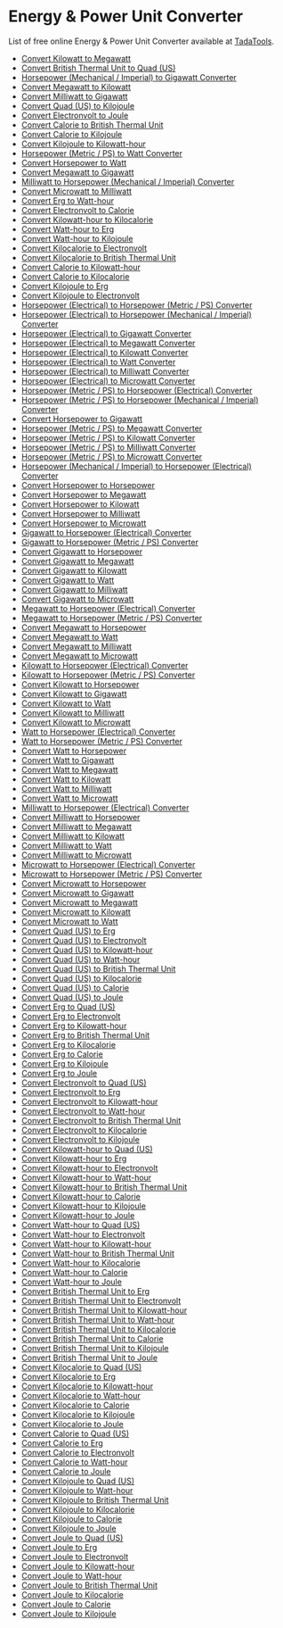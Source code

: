# Energy & Power Unit Converter

List of free online Energy & Power Unit Converter available at [TadaTools](https://tadatools.com).

- [Convert Kilowatt to Megawatt](https://tadatools.com/tool/kilowatt-to-megawatt-converter "Convert Kilowatt to Megawatt fast and accurately—instant kW to MW results with a simple Kilowatts to Megawatts converter.")
- [Convert British Thermal Unit to Quad (US)](https://tadatools.com/tool/british-thermal-unit-to-quad-us-converter "Convert British Thermal Unit to Quad (US) fast and accurately — instant BTU to quad conversions with clear steps and a handy table.")
- [Horsepower (Mechanical / Imperial) to Gigawatt Converter](https://tadatools.com/tool/horsepower-mechanical-imperial-to-gigawatt-converter "Easily convert Horsepower (Mechanical / Imperial) to Gigawatt with our guide. Understand the power units from hp to GW and learn practical conversion methods.")
- [Convert Megawatt to Kilowatt](https://tadatools.com/tool/megawatt-to-kilowatt-converter "Convert Megawatt to Kilowatt quickly and accurately. Instant MW to kW conversions for fast engineering and everyday use.")
- [Convert Milliwatt to Gigawatt](https://tadatools.com/tool/milliwatt-to-gigawatt-converter "Convert Milliwatt to Gigawatt fast and accurately! Instant results for mW to GW, Milliwatts to Gigawatts, and everyday power planning.")
- [Convert Quad (US) to Kilojoule](https://tadatools.com/tool/quad-us-to-kilojoule-converter "Convert Quad (US) to Kilojoule fast and accurately! Instant, reliable quad to kJ conversions with steps, examples, and a handy table.")
- [Convert Electronvolt to Joule](https://tadatools.com/tool/electronvolt-to-joule-converter "Convert Electronvolt to Joule fast and accurately! Instantly convert eV to J with a clear guide and practical examples.")
- [Convert Calorie to British Thermal Unit](https://tadatools.com/tool/calorie-thermochemical-to-british-thermal-unit-converter "Convert Calorie to British Thermal Unit fast and accurately—instantly convert cal to BTU with a quick, reliable guide.")
- [Convert Calorie to Kilojoule](https://tadatools.com/tool/calorie-thermochemical-to-kilojoule-converter "Convert Calorie to Kilojoule fast and accurately! Instantly convert Calorie to Kilojoule with quick steps and real-world examples.")
- [Convert Kilojoule to Kilowatt-hour](https://tadatools.com/tool/kilojoule-to-kilowatt-hour-converter "Convert Kilojoule to Kilowatt-hour fast and accurately—instantly convert kJ to kWh with real-world examples.")
- [Horsepower (Metric / PS) to Watt Converter](https://tadatools.com/tool/horsepower-metric-ps-to-watt-converter "Easily convert Horsepower (Metric / PS) to Watts with our comprehensive guide. Understand PS to W conversions and practical examples in this friendly, detailed overview.")
- [Convert Horsepower to Watt](https://tadatools.com/tool/horsepower-mechanical-imperial-to-watt-converter "Convert Horsepower to Watt fast and accurately! Instantly convert hp to W with simple steps, real-world examples, and a handy table.")
- [Convert Megawatt to Gigawatt](https://tadatools.com/tool/megawatt-to-gigawatt-converter "Convert Megawatt to Gigawatt fast and accurately — instant MW to GW conversions with clear steps and practical examples.")
- [Milliwatt to Horsepower (Mechanical / Imperial) Converter](https://tadatools.com/tool/milliwatt-to-horsepower-mechanical-imperial-converter "Discover how to convert Milliwatt to Horsepower (Mechanical / Imperial) easily with our comprehensive guide, including practical examples, conversion table, and FAQs.")
- [Convert Microwatt to Milliwatt](https://tadatools.com/tool/microwatt-to-milliwatt-converter "Convert Microwatt to Milliwatt fast and accurately with a simple µW to mW formula, quick examples, and a handy table.")
- [Convert Erg to Watt-hour](https://tadatools.com/tool/erg-to-watt-hour-converter "Convert Erg to Watt-hour fast and accurately. Instant, easy steps for erg to Wh with real-world examples.")
- [Convert Electronvolt to Calorie](https://tadatools.com/tool/electronvolt-to-calorie-thermochemical-converter "Convert Electronvolt to Calorie fast and accurately! Instant, practical steps, clear examples, and a handy table for quick eV to cal conversions.")
- [Convert Kilowatt-hour to Kilocalorie](https://tadatools.com/tool/kilowatt-hour-to-kilocalorie-thermochemical-converter "Convert Kilowatt-hour to Kilocalorie quickly and accurately—instant, practical kWh to kcal conversion for cooking, science, and energy planning.")
- [Convert Watt-hour to Erg](https://tadatools.com/tool/watt-hour-to-erg-converter "Convert Watt-hour to Erg fast and accurately — quick Wh to erg steps, a handy table, and real-world examples.")
- [Convert Watt-hour to Kilojoule](https://tadatools.com/tool/watt-hour-to-kilojoule-converter "Convert Watt-hour to Kilojoule fast and accurately! Instantly convert Wh to kJ with quick steps and practical examples.")
- [Convert Kilocalorie to Electronvolt](https://tadatools.com/tool/kilocalorie-thermochemical-to-electronvolt-converter "Convert Kilocalorie to Electronvolt fast and accurately! Instant kcal to eV conversions for science, energy, and everyday calculations.")
- [Convert Kilocalorie to British Thermal Unit](https://tadatools.com/tool/kilocalorie-thermochemical-to-british-thermal-unit-converter "Convert Kilocalorie to British Thermal Unit fast and accurately. Instant kcal to BTU conversions with clear examples, a table, and helpful FAQs.")
- [Convert Calorie to Kilowatt-hour](https://tadatools.com/tool/calorie-thermochemical-to-kilowatt-hour-converter "Convert Calorie to Kilowatt-hour fast and accurately! Instantly convert Calories to kWh with quick steps and real-world use.")
- [Convert Calorie to Kilocalorie](https://tadatools.com/tool/calorie-thermochemical-to-kilocalorie-thermochemical-converter "Convert Calorie to Kilocalorie quickly and accurately—instantly convert cal to kcal with a clear table and practical examples.")
- [Convert Kilojoule to Erg](https://tadatools.com/tool/kilojoule-to-erg-converter "Convert Kilojoule to Erg fast and accurately—instant results for science, engineering, and education.")
- [Convert Kilojoule to Electronvolt](https://tadatools.com/tool/kilojoule-to-electronvolt-converter "Convert Kilojoule to Electronvolt fast and accurately — quick formula, worked examples, and a ready-to-use table.")
- [Horsepower (Electrical) to Horsepower (Metric / PS) Converter](https://tadatools.com/tool/horsepower-electrical-to-horsepower-metric-ps-converter "Discover how to convert Horsepower (Electrical) to Horsepower (Metric / PS) easily with our comprehensive guide and handy converter tool for accurate measurements.")
- [Horsepower (Electrical) to Horsepower (Mechanical / Imperial) Converter](https://tadatools.com/tool/horsepower-electrical-to-horsepower-mechanical-imperial-converter "Easily convert Horsepower (Electrical) to Horsepower (Mechanical / Imperial) with our comprehensive guide, including formulas, examples, and FAQs, to clarify hp (electric) to hp conversions.")
- [Horsepower (Electrical) to Gigawatt Converter](https://tadatools.com/tool/horsepower-electrical-to-gigawatt-converter "Learn how to convert Horsepower (Electrical) to Gigawatt with our easy guide. Understand the significance of hp (electric) to GW conversions for power measurements.")
- [Horsepower (Electrical) to Megawatt Converter](https://tadatools.com/tool/horsepower-electrical-to-megawatt-converter "Learn how to convert Horsepower (Electrical) to Megawatt with our comprehensive guide. Understand the units, their history, and practical examples of hp (electric) to MW conversions.")
- [Horsepower (Electrical) to Kilowatt Converter](https://tadatools.com/tool/horsepower-electrical-to-kilowatt-converter "Discover how to easily convert Horsepower (Electrical) to Kilowatt with our comprehensive guide, including formulas, tables, and practical examples for accurate power conversion.")
- [Horsepower (Electrical) to Watt Converter](https://tadatools.com/tool/horsepower-electrical-to-watt-converter "Easily convert Horsepower (Electrical) to Watt with our comprehensive guide. Understand hp (electric) to W conversions and practical applications for better energy management.")
- [Horsepower (Electrical) to Milliwatt Converter](https://tadatools.com/tool/horsepower-electrical-to-milliwatt-converter "Learn how to convert Horsepower (Electrical) to Milliwatt easily with our detailed guide, including formulas, tables, and practical examples for precise conversions.")
- [Horsepower (Electrical) to Microwatt Converter](https://tadatools.com/tool/horsepower-electrical-to-microwatt-converter "Learn how to convert Horsepower (Electrical) to Microwatt easily with our guide. Understand the units, see practical examples, and optimize your conversions for hp (electric) to µW.")
- [Horsepower (Metric / PS) to Horsepower (Electrical) Converter](https://tadatools.com/tool/horsepower-metric-ps-to-horsepower-electrical-converter "Learn how to convert Horsepower (Metric / PS) to Horsepower (Electrical) with our easy-to-understand converter guide, including formulas, examples, and useful tables.")
- [Horsepower (Metric / PS) to Horsepower (Mechanical / Imperial) Converter](https://tadatools.com/tool/horsepower-metric-ps-to-horsepower-mechanical-imperial-converter "Easily convert Horsepower (Metric / PS) to Horsepower (Mechanical / Imperial) with our comprehensive guide. Understand PS to hp conversions and learn how to use these vital automotive metrics.")
- [Convert Horsepower to Gigawatt](https://tadatools.com/tool/horsepower-metric-ps-to-gigawatt-converter "Convert Horsepower to Gigawatt fast and accurate! Instantly convert hp to GW with a simple, reliable formula.")
- [Horsepower (Metric / PS) to Megawatt Converter](https://tadatools.com/tool/horsepower-metric-ps-to-megawatt-converter "Easily convert Horsepower (Metric / PS) to Megawatt with our comprehensive guide. Understand PS to MW conversions and find out how these units compare in real-world applications.")
- [Horsepower (Metric / PS) to Kilowatt Converter](https://tadatools.com/tool/horsepower-metric-ps-to-kilowatt-converter "Easily convert Horsepower (Metric / PS) to Kilowatt with our comprehensive guide. Understand the basics of PS and kW, plus practical conversion examples and FAQs.")
- [Horsepower (Metric / PS) to Milliwatt Converter](https://tadatools.com/tool/horsepower-metric-ps-to-milliwatt-converter "Explore the essentials of Horsepower (Metric / PS), learn how to convert PS to mW, and discover practical uses for this powerful conversion in engineering and energy calculations.")
- [Horsepower (Metric / PS) to Microwatt Converter](https://tadatools.com/tool/horsepower-metric-ps-to-microwatt-converter "Learn how to easily convert Horsepower (Metric / PS) to Microwatt using our comprehensive guide. Understand PS to µW conversions and practical applications.")
- [Horsepower (Mechanical / Imperial) to Horsepower (Electrical) Converter](https://tadatools.com/tool/horsepower-mechanical-imperial-to-horsepower-electrical-converter "Learn how to convert Horsepower (Mechanical / Imperial) to Horsepower (Electrical) with our comprehensive guide. Understand the differences, formulas, and real-world applications of hp to hp (electric).")
- [Convert Horsepower to Horsepower](https://tadatools.com/tool/horsepower-mechanical-imperial-to-horsepower-metric-ps-converter "Convert Horsepower to Horsepower fast and accurately! Instant results for HP to HP conversions—quick, simple, and reliable for auto and engineering tasks.")
- [Convert Horsepower to Megawatt](https://tadatools.com/tool/horsepower-mechanical-imperial-to-megawatt-converter "Convert Horsepower to Megawatt fast and accurately! Instant, reliable HP to MW conversions for quick engineering checks.")
- [Convert Horsepower to Kilowatt](https://tadatools.com/tool/horsepower-mechanical-imperial-to-kilowatt-converter "Convert horsepower to kilowatt fast and accurately! Instant, reliable hp to kW results for engines, generators, and daily power projects.")
- [Convert Horsepower to Milliwatt](https://tadatools.com/tool/horsepower-mechanical-imperial-to-milliwatt-converter "Convert Horsepower to Milliwatt instantly — fast, accurate, and effortless for quick hp to mW conversions.")
- [Convert Horsepower to Microwatt](https://tadatools.com/tool/horsepower-mechanical-imperial-to-microwatt-converter "Convert horsepower to microwatt fast and accurately with an easy hp to µW converter—instant results and clear steps.")
- [Gigawatt to Horsepower (Electrical) Converter](https://tadatools.com/tool/gigawatt-to-horsepower-electrical-converter "Easily convert Gigawatt to Horsepower (Electrical) with our comprehensive guide. Understand GW to hp (electric) conversions and their real-world applications.")
- [Gigawatt to Horsepower (Metric / PS) Converter](https://tadatools.com/tool/gigawatt-to-horsepower-metric-ps-converter "Easily convert Gigawatt to Horsepower (Metric / PS) with our comprehensive GW to PS converter—your go-to tool for accurate power measurements across industries.")
- [Convert Gigawatt to Horsepower](https://tadatools.com/tool/gigawatt-to-horsepower-mechanical-imperial-converter "Convert Gigawatt to Horsepower fast and accurately! Instant GW to hp conversions for engineers and enthusiasts.")
- [Convert Gigawatt to Megawatt](https://tadatools.com/tool/gigawatt-to-megawatt-converter "Convert Gigawatt to Megawatt fast and accurately! Instant, reliable GW to MW conversions for engineers, planners, and students.")
- [Convert Gigawatt to Kilowatt](https://tadatools.com/tool/gigawatt-to-kilowatt-converter "Convert Gigawatt to Kilowatt fast and accurately! Instant, reliable results for engineering, energy planning, and everyday power calculations.")
- [Convert Gigawatt to Watt](https://tadatools.com/tool/gigawatt-to-watt-converter "Convert Gigawatt to Watt fast and accurately—instantly convert GW to W with a quick, reliable Gigawatts to Watts converter.")
- [Convert Gigawatt to Milliwatt](https://tadatools.com/tool/gigawatt-to-milliwatt-converter "Convert Gigawatt to Milliwatt fast and accurately! Instantly convert GW to mW with a clear, precise guide.")
- [Convert Gigawatt to Microwatt](https://tadatools.com/tool/gigawatt-to-microwatt-converter "Convert Gigawatt to Microwatt quickly and accurately—instant GW to µW conversions for big grids and tiny devices.")
- [Megawatt to Horsepower (Electrical) Converter](https://tadatools.com/tool/megawatt-to-horsepower-electrical-converter "Learn how to convert Megawatt to Horsepower (Electrical) with our comprehensive guide. Perfect for understanding MW to hp (electric) conversions easily.")
- [Megawatt to Horsepower (Metric / PS) Converter](https://tadatools.com/tool/megawatt-to-horsepower-metric-ps-converter "Learn how to convert Megawatt to Horsepower (Metric / PS) easily with our comprehensive MW to PS converter guide. Understand units and calculations today.")
- [Convert Megawatt to Horsepower](https://tadatools.com/tool/megawatt-to-horsepower-mechanical-imperial-converter "Convert Megawatt to Horsepower fast and accurately. Instantly convert MW to hp with a reliable Megawatts to Horsepowers converter.")
- [Convert Megawatt to Watt](https://tadatools.com/tool/megawatt-to-watt-converter "Fast & accurate Megawatt to Watt conversion! Instantly convert MW to W with a clear, reliable guide.")
- [Convert Megawatt to Milliwatt](https://tadatools.com/tool/megawatt-to-milliwatt-converter "Convert Megawatt to Milliwatt fast and accurately! Learn MW to mW with practical steps, examples, and a handy conversion table.")
- [Convert Megawatt to Microwatt](https://tadatools.com/tool/megawatt-to-microwatt-converter "Convert Megawatt to Microwatt fast and accurately! Instant MW to µW conversions with steps, a table, and real-world examples.")
- [Kilowatt to Horsepower (Electrical) Converter](https://tadatools.com/tool/kilowatt-to-horsepower-electrical-converter "Easily convert Kilowatt to Horsepower (Electrical) with our comprehensive guide. Understand kW to hp (electric) conversions and practical uses of a Kilowatt to Horsepower (Electrical) converter.")
- [Kilowatt to Horsepower (Metric / PS) Converter](https://tadatools.com/tool/kilowatt-to-horsepower-metric-ps-converter "Easily convert Kilowatt to Horsepower (Metric / PS) with our comprehensive tool. Understand kW to PS conversions and explore real-world applications of these powerful units.")
- [Convert Kilowatt to Horsepower](https://tadatools.com/tool/kilowatt-to-horsepower-mechanical-imperial-converter "Convert Kilowatt to Horsepower fast and accurately! Instantly convert kW to hp with a quick, reliable guide.")
- [Convert Kilowatt to Gigawatt](https://tadatools.com/tool/kilowatt-to-gigawatt-converter "Convert Kilowatt to Gigawatt fast and accurately—instant, reliable kW to GW conversions for quick planning.")
- [Convert Kilowatt to Watt](https://tadatools.com/tool/kilowatt-to-watt-converter "Convert Kilowatt to Watt fast and accurately! Instant kW to W results with simple steps, perfect for quick, reliable power calculations.")
- [Convert Kilowatt to Milliwatt](https://tadatools.com/tool/kilowatt-to-milliwatt-converter "Convert Kilowatt to Milliwatt fast and accurately—instant, reliable kW to mW conversion for quick, practical electrical work.")
- [Convert Kilowatt to Microwatt](https://tadatools.com/tool/kilowatt-to-microwatt-converter "Convert Kilowatt to Microwatt fast and accurately! Easy steps, practical examples, and a ready table for quick kW to µW conversions.")
- [Watt to Horsepower (Electrical) Converter](https://tadatools.com/tool/watt-to-horsepower-electrical-converter "Learn how to convert Watt to Horsepower (Electrical) easily. Discover the differences, formulas, and practical uses of W and hp (electric) conversions.")
- [Watt to Horsepower (Metric / PS) Converter](https://tadatools.com/tool/watt-to-horsepower-metric-ps-converter "Discover how to easily convert Watt to Horsepower (Metric / PS) using our detailed Watt to Horsepower (Metric / PS) Converter, a must-have tool for accurate W to PS conversions.")
- [Convert Watt to Horsepower](https://tadatools.com/tool/watt-to-horsepower-mechanical-imperial-converter "Convert Watt to Horsepower fast and accurately! Instantly convert W to hp with a reliable Watts to Horsepowers converter.")
- [Convert Watt to Gigawatt](https://tadatools.com/tool/watt-to-gigawatt-converter "Convert Watt to Gigawatt fast and accurately! Instantly convert Watt to Gigawatt with a quick, reliable Watts to Gigawatts converter.")
- [Convert Watt to Megawatt](https://tadatools.com/tool/watt-to-megawatt-converter "Convert Watt to Megawatt fast and accurately! Instantly convert W to MW with a reliable Watts to Megawatts converter—perfect for energy planning and everyday math.")
- [Convert Watt to Kilowatt](https://tadatools.com/tool/watt-to-kilowatt-converter "Convert Watt to Kilowatt instantly—fast, accurate, and easy. A reliable Watts to Kilowatts converter for quick W to kW calculations.")
- [Convert Watt to Milliwatt](https://tadatools.com/tool/watt-to-milliwatt-converter "Convert Watt to Milliwatt fast and accurately! Instantly convert W to mW with a trusted Watts to Milliwatts converter.")
- [Convert Watt to Microwatt](https://tadatools.com/tool/watt-to-microwatt-converter "Convert Watt to Microwatt fast and accurately! Instant, reliable W to µW conversions for quick power calculations.")
- [Milliwatt to Horsepower (Electrical) Converter](https://tadatools.com/tool/milliwatt-to-horsepower-electrical-converter "Unlock the essentials of converting Milliwatt to Horsepower (Electrical) with our comprehensive guide. Learn how mW converts to hp (electric) easily and accurately.")
- [Convert Milliwatt to Horsepower](https://tadatools.com/tool/milliwatt-to-horsepower-metric-ps-converter "Convert Milliwatt to Horsepower fast and accurately—instant mW to hp with a simple Milliwatts to Horsepowers converter.")
- [Convert Milliwatt to Megawatt](https://tadatools.com/tool/milliwatt-to-megawatt-converter "Convert Milliwatt to Megawatt fast and accurately! Instantly convert mW to MW with clear steps, examples, and a handy table.")
- [Convert Milliwatt to Kilowatt](https://tadatools.com/tool/milliwatt-to-kilowatt-converter "Convert Milliwatt to Kilowatt fast and accurately! Instantly convert mW to kW with a reliable Milliwatts to Kilowatts converter.")
- [Convert Milliwatt to Watt](https://tadatools.com/tool/milliwatt-to-watt-converter "Instantly convert Milliwatt to Watt—fast, accurate, and effortless for mW to W with a reliable Milliwatts to Watts converter.")
- [Convert Milliwatt to Microwatt](https://tadatools.com/tool/milliwatt-to-microwatt-converter "Convert Milliwatt to Microwatt fast and accurately—quick, simple, and perfect for electronics, sensors, and lab work.")
- [Microwatt to Horsepower (Electrical) Converter](https://tadatools.com/tool/microwatt-to-horsepower-electrical-converter "Looking to understand how to convert Microwatt to Horsepower (Electrical)? Our detailed guide explains µW to hp (electric) conversions, examples, and practical uses.")
- [Microwatt to Horsepower (Metric / PS) Converter](https://tadatools.com/tool/microwatt-to-horsepower-metric-ps-converter "Easily convert Microwatt to Horsepower (Metric / PS) with our simple µW to PS converter. Understand the units and discover practical conversion examples.")
- [Convert Microwatt to Horsepower](https://tadatools.com/tool/microwatt-to-horsepower-mechanical-imperial-converter "Convert Microwatt to Horsepower fast and accurately! Instantly convert µW to hp with a simple, reliable Microwatts to Horsepowers converter.")
- [Convert Microwatt to Gigawatt](https://tadatools.com/tool/microwatt-to-gigawatt-converter "Convert Microwatt to Gigawatt fast and accurately! Instant, reliable, and perfect for science, engineering, and daily calculations.")
- [Convert Microwatt to Megawatt](https://tadatools.com/tool/microwatt-to-megawatt-converter "Convert Microwatt to Megawatt quickly and accurately—instant µW to MW conversions with easy steps and real-world examples.")
- [Convert Microwatt to Kilowatt](https://tadatools.com/tool/microwatt-to-kilowatt-converter "Convert Microwatt to Kilowatt fast and accurately! Instant, simple, and precise for everyday use.")
- [Convert Microwatt to Watt](https://tadatools.com/tool/microwatt-to-watt-converter "Convert Microwatt to Watt fast and accurately — learn µW to W, practical steps, and real-world uses with the Microwatts to Watts converter.")
- [Convert Quad (US) to Erg](https://tadatools.com/tool/quad-us-to-erg-converter "Convert Quad (US) to Erg fast and accurately—instantly convert Quad (US) to Erg with a quick, reliable guide.")
- [Convert Quad (US) to Electronvolt](https://tadatools.com/tool/quad-us-to-electronvolt-converter "Convert Quad (US) to Electronvolt instantly—fast, accurate, and perfect for quad to eV comparisons.")
- [Convert Quad (US) to Kilowatt-hour](https://tadatools.com/tool/quad-us-to-kilowatt-hour-converter "Convert Quad (US) to Kilowatt-hour fast and accurately — instantly convert Quad (US) to Kilowatt-hour, or quad to kWh, for energy planning.")
- [Convert Quad (US) to Watt-hour](https://tadatools.com/tool/quad-us-to-watt-hour-converter "Convert Quad (US) to Watt-hour fast and accurately. Learn the formula, see worked examples, and use a reliable Quad (US)s to Watt-hours converter for quick energy checks.")
- [Convert Quad (US) to British Thermal Unit](https://tadatools.com/tool/quad-us-to-british-thermal-unit-converter "Convert Quad (US) to British Thermal Unit fast and accurately — quick, reliable quad to BTU conversion for energy planning.")
- [Convert Quad (US) to Kilocalorie](https://tadatools.com/tool/quad-us-to-kilocalorie-thermochemical-converter "Convert Quad (US) to Kilocalorie quickly and accurately—clear steps, real-world examples, and a ready conversion table.")
- [Convert Quad (US) to Calorie](https://tadatools.com/tool/quad-us-to-calorie-thermochemical-converter "Convert Quad (US) to Calorie quickly and accurately—learn the formula, see worked examples, and convert energy to kcal.")
- [Convert Quad (US) to Joule](https://tadatools.com/tool/quad-us-to-joule-converter "Convert Quad (US) to Joule quickly and accurately with an instant, reliable Quad (US) to Joules converter.")
- [Convert Erg to Quad (US)](https://tadatools.com/tool/erg-to-quad-us-converter "Convert Erg to Quad (US) fast and accurately with simple steps, examples, and a ready-to-use table.")
- [Convert Erg to Electronvolt](https://tadatools.com/tool/erg-to-electronvolt-converter "Fast & accurate: Convert Erg to Electronvolt with the exact formula, quick examples, and a ready Ergs to Electronvolts converter.")
- [Convert Erg to Kilowatt-hour](https://tadatools.com/tool/erg-to-kilowatt-hour-converter "Convert Erg to Kilowatt-hour quickly and accurately. Learn the erg to kWh formula, see worked examples, and use our Erg to Kilowatt-hours converter.")
- [Convert Erg to British Thermal Unit](https://tadatools.com/tool/erg-to-british-thermal-unit-converter "Instantly convert Erg to British Thermal Unit—fast, accurate BTU results for quick energy comparisons and everyday calculations.")
- [Convert Erg to Kilocalorie](https://tadatools.com/tool/erg-to-kilocalorie-thermochemical-converter "Convert Erg to Kilocalorie quickly and accurately — instant results for science, nutrition, and everyday energy calculations.")
- [Convert Erg to Calorie](https://tadatools.com/tool/erg-to-calorie-thermochemical-converter "Convert Erg to Calorie quickly and accurately—instant results from erg to cal for tiny energy scales and everyday Calorie contexts.")
- [Convert Erg to Kilojoule](https://tadatools.com/tool/erg-to-kilojoule-converter "Convert Erg to Kilojoule quickly and accurately! Instant, reliable erg to kJ conversions for science, engineering, and daily tasks.")
- [Convert Erg to Joule](https://tadatools.com/tool/erg-to-joule-converter "Convert Erg to Joule quickly and accurately — your fast, real-world guide for erg to J conversion.")
- [Convert Electronvolt to Quad (US)](https://tadatools.com/tool/electronvolt-to-quad-us-converter "Convert Electronvolt to Quad (US) quickly and accurately—instant eV to Quad (US) results for science, engineering, and energy planning.")
- [Convert Electronvolt to Erg](https://tadatools.com/tool/electronvolt-to-erg-converter "Convert Electronvolt to Erg fast and accurately! Learn to convert eV to erg with clear steps, a quick table, and practical examples.")
- [Convert Electronvolt to Kilowatt-hour](https://tadatools.com/tool/electronvolt-to-kilowatt-hour-converter "Convert Electronvolt to Kilowatt-hour fast and accurately. Instantly convert eV to kWh with an effortless, reliable tool for everyday energy calculations.")
- [Convert Electronvolt to Watt-hour](https://tadatools.com/tool/electronvolt-to-watt-hour-converter "Convert Electronvolt to Watt-hour fast and accurately! Instantly convert eV to Wh with clear steps, examples, and a handy table.")
- [Convert Electronvolt to British Thermal Unit](https://tadatools.com/tool/electronvolt-to-british-thermal-unit-converter "Convert Electronvolt to British Thermal Unit fast and accurately—instantly convert eV to BTU with a clear, reliable guide.")
- [Convert Electronvolt to Kilocalorie](https://tadatools.com/tool/electronvolt-to-kilocalorie-thermochemical-converter "Convert Electronvolt to Kilocalorie quickly and accurately—instant results with the eV to kcal formula, examples, and a handy table.")
- [Convert Electronvolt to Kilojoule](https://tadatools.com/tool/electronvolt-to-kilojoule-converter "Convert Electronvolt to Kilojoule fast and accurately—instant, reliable results for eV to kJ conversions.")
- [Convert Kilowatt-hour to Quad (US)](https://tadatools.com/tool/kilowatt-hour-to-quad-us-converter "Convert Kilowatt-hour to Quad (US) fast and accurately. Quick, practical kWh to quad conversions for everyday energy planning.")
- [Convert Kilowatt-hour to Erg](https://tadatools.com/tool/kilowatt-hour-to-erg-converter "Convert Kilowatt-hour to Erg quickly and accurately. Instant, reliable kWh to erg conversions for fast, practical results.")
- [Convert Kilowatt-hour to Electronvolt](https://tadatools.com/tool/kilowatt-hour-to-electronvolt-converter "Convert Kilowatt-hour to Electronvolt quickly and accurately—instant steps and a clear kWh to eV table.")
- [Convert Kilowatt-hour to Watt-hour](https://tadatools.com/tool/kilowatt-hour-to-watt-hour-converter "Convert Kilowatt-hour to Watt-hour fast and accurately—quick, reliable kWh to Wh calculations for everyday energy planning.")
- [Convert Kilowatt-hour to British Thermal Unit](https://tadatools.com/tool/kilowatt-hour-to-british-thermal-unit-converter "Convert Kilowatt-hour to British Thermal Unit quickly and accurately—instant kWh to BTU results with practical examples.")
- [Convert Kilowatt-hour to Calorie](https://tadatools.com/tool/kilowatt-hour-to-calorie-thermochemical-converter "Convert Kilowatt-hour to Calorie fast and accurately. Instantly convert kWh to cal with a reliable Kilowatt-hours to Calories converter.")
- [Convert Kilowatt-hour to Kilojoule](https://tadatools.com/tool/kilowatt-hour-to-kilojoule-converter "Convert Kilowatt-hour to Kilojoule fast and accurately — instantly convert kWh to kJ with an easy, friendly guide.")
- [Convert Kilowatt-hour to Joule](https://tadatools.com/tool/kilowatt-hour-to-joule-converter "Convert Kilowatt-hour to Joule fast and accurately. Instant kWh to J conversions for everyday use.")
- [Convert Watt-hour to Quad (US)](https://tadatools.com/tool/watt-hour-to-quad-us-converter "Convert Watt-hour to Quad (US) fast and accurately. Instant Wh to quad conversions with formulas, examples, and a practical table.")
- [Convert Watt-hour to Electronvolt](https://tadatools.com/tool/watt-hour-to-electronvolt-converter "Convert Watt-hour to Electronvolt fast and accurately! Instant Wh to eV conversions with practical examples.")
- [Convert Watt-hour to Kilowatt-hour](https://tadatools.com/tool/watt-hour-to-kilowatt-hour-converter "Convert Watt-hour to Kilowatt-hour fast and accurately—Wh to kWh with quick steps, real examples, and practical energy insights.")
- [Convert Watt-hour to British Thermal Unit](https://tadatools.com/tool/watt-hour-to-british-thermal-unit-converter "Instant, accurate Wh to BTU conversion—convert Watt-hour to British Thermal Unit fast for energy and heating projects.")
- [Convert Watt-hour to Kilocalorie](https://tadatools.com/tool/watt-hour-to-kilocalorie-thermochemical-converter "Convert Watt-hour to Kilocalorie fast and accurately—instantly convert Wh to kcal with a simple, practical guide.")
- [Convert Watt-hour to Calorie](https://tadatools.com/tool/watt-hour-to-calorie-thermochemical-converter "Convert Watt-hour to Calorie fast and accurately. Wh to cal conversion, quick examples, and a handy table for everyday use.")
- [Convert Watt-hour to Joule](https://tadatools.com/tool/watt-hour-to-joule-converter "Convert Watt-hour to Joule fast and accurately. Instantly convert Wh to J with quick steps, a helpful table, and real-world examples.")
- [Convert British Thermal Unit to Erg](https://tadatools.com/tool/british-thermal-unit-to-erg-converter "Convert British Thermal Unit to Erg fast and accurately! Instantly convert BTU to erg with a clear formula, examples, and a ready-to-use table.")
- [Convert British Thermal Unit to Electronvolt](https://tadatools.com/tool/british-thermal-unit-to-electronvolt-converter "Convert British Thermal Unit to Electronvolt fast and accurately! Instantly convert BTU to eV with a clear formula, examples, and a handy table.")
- [Convert British Thermal Unit to Kilowatt-hour](https://tadatools.com/tool/british-thermal-unit-to-kilowatt-hour-converter "Convert British Thermal Unit to Kilowatt-hour fast and accurately with simple steps and real-world BTU to kWh examples.")
- [Convert British Thermal Unit to Watt-hour](https://tadatools.com/tool/british-thermal-unit-to-watt-hour-converter "Convert British Thermal Unit to Watt-hour fast and accurately! Instant, reliable BTU to Wh results for energy planning and everyday use.")
- [Convert British Thermal Unit to Kilocalorie](https://tadatools.com/tool/british-thermal-unit-to-kilocalorie-thermochemical-converter "Convert British Thermal Unit to Kilocalorie fast and accurately—instant BTU to kcal results you can trust.")
- [Convert British Thermal Unit to Calorie](https://tadatools.com/tool/british-thermal-unit-to-calorie-thermochemical-converter "Convert British Thermal Unit to Calorie quickly and accurately with BTU to cal—fast, reliable results for everyday use.")
- [Convert British Thermal Unit to Kilojoule](https://tadatools.com/tool/british-thermal-unit-to-kilojoule-converter "Convert British Thermal Unit to Kilojoule fast and accurately. Quick BTU to kJ formula, examples, and a handy table.")
- [Convert British Thermal Unit to Joule](https://tadatools.com/tool/british-thermal-unit-to-joule-converter "Convert British Thermal Unit to Joule fast and accurately — instant BTU to J results, practical table, and real-world energy calculations.")
- [Convert Kilocalorie to Quad (US)](https://tadatools.com/tool/kilocalorie-thermochemical-to-quad-us-converter "Convert Kilocalorie to Quad (US) fast and accurately — instant kcal to quad conversions with examples and a handy table.")
- [Convert Kilocalorie to Erg](https://tadatools.com/tool/kilocalorie-thermochemical-to-erg-converter "Convert Kilocalorie to Erg quickly and accurately—instant kcal to erg results for science, cooking, and daily tasks.")
- [Convert Kilocalorie to Kilowatt-hour](https://tadatools.com/tool/kilocalorie-thermochemical-to-kilowatt-hour-converter "Convert Kilocalorie to Kilowatt-hour quickly and accurately—learn kcal to kWh with clear steps, examples, and a handy converter table.")
- [Convert Kilocalorie to Watt-hour](https://tadatools.com/tool/kilocalorie-thermochemical-to-watt-hour-converter "Convert Kilocalorie to Watt-hour quickly and accurately — instant kcal to Wh conversions, real-world examples, and a handy table.")
- [Convert Kilocalorie to Calorie](https://tadatools.com/tool/kilocalorie-thermochemical-to-calorie-thermochemical-converter "Convert Kilocalorie to Calorie fast and accurately — quick, reliable kcal to cal conversions for everyday use.")
- [Convert Kilocalorie to Kilojoule](https://tadatools.com/tool/kilocalorie-thermochemical-to-kilojoule-converter "Convert Kilocalorie to Kilojoule fast and accurately! Instant kcal to kJ conversions for nutrition, fitness, and daily energy needs.")
- [Convert Kilocalorie to Joule](https://tadatools.com/tool/kilocalorie-thermochemical-to-joule-converter "Convert Kilocalorie to Joule fast and accurately! Instant kcal to J results for cooking, science, and everyday measurements.")
- [Convert Calorie to Quad (US)](https://tadatools.com/tool/calorie-thermochemical-to-quad-us-converter "Convert Calorie to Quad (US) fast and accurately! Instantly convert nutrition calories to Quad (US) with a simple, reliable tool for cooking, science, and daily planning.")
- [Convert Calorie to Erg](https://tadatools.com/tool/calorie-thermochemical-to-erg-converter "Convert Calorie to Erg fast and accurately! Learn the Calorie to Erg conversion with clear steps, a table, and real-world examples.")
- [Convert Calorie to Electronvolt](https://tadatools.com/tool/calorie-thermochemical-to-electronvolt-converter "Convert Calorie to Electronvolt fast and accurate—instant results for cal to eV calculations in science and nutrition.")
- [Convert Calorie to Watt-hour](https://tadatools.com/tool/calorie-thermochemical-to-watt-hour-converter "Convert Calorie to Watt-hour fast and accurately — instantly convert Calorie to Watt-hour (cal to Wh) for quick energy calculations.")
- [Convert Calorie to Joule](https://tadatools.com/tool/calorie-thermochemical-to-joule-converter "Convert Calorie to Joule quickly and accurately. Instant results for cal to J—perfect for cooking, science, and daily energy math.")
- [Convert Kilojoule to Quad (US)](https://tadatools.com/tool/kilojoule-to-quad-us-converter "Convert Kilojoule to Quad (US) fast and accurate—instant kJ to quad results you can trust.")
- [Convert Kilojoule to Watt-hour](https://tadatools.com/tool/kilojoule-to-watt-hour-converter "Convert Kilojoule to Watt-hour fast and accurately—instant, reliable kJ to Wh results for everyday energy tasks.")
- [Convert Kilojoule to British Thermal Unit](https://tadatools.com/tool/kilojoule-to-british-thermal-unit-converter "Convert Kilojoule to British Thermal Unit fast and accurate—easy kJ to BTU conversions for quick energy comparisons.")
- [Convert Kilojoule to Kilocalorie](https://tadatools.com/tool/kilojoule-to-kilocalorie-thermochemical-converter "Convert Kilojoule to Kilocalorie quickly and accurately—instant kJ to kcal results for cooking, fitness, and nutrition.")
- [Convert Kilojoule to Calorie](https://tadatools.com/tool/kilojoule-to-calorie-thermochemical-converter "Fast, accurate Kilojoule to Calorie conversions—instantly convert kJ to kcal with a quick, clear guide.")
- [Convert Kilojoule to Joule](https://tadatools.com/tool/kilojoule-to-joule-converter "Convert Kilojoule to Joule fast and accurately! Instantly convert kJ to J with a quick, reliable tool for science, cooking, and daily tasks.")
- [Convert Joule to Quad (US)](https://tadatools.com/tool/joule-to-quad-us-converter "Convert Joule to Quad (US) fast and accurately! Instantly convert J to Quad (US) with quick steps and practical examples.")
- [Convert Joule to Erg](https://tadatools.com/tool/joule-to-erg-converter "Convert Joule to Erg quickly and accurately! Learn fast steps, real-world examples, and a reliable Joules to Ergs converter.")
- [Convert Joule to Electronvolt](https://tadatools.com/tool/joule-to-electronvolt-converter "Convert Joule to Electronvolt fast and accurately. Instantly convert J to eV with a quick, reliable guide for science and daily use.")
- [Convert Joule to Kilowatt-hour](https://tadatools.com/tool/joule-to-kilowatt-hour-converter "Convert Joule to Kilowatt-hour fast and accurately—Instant, reliable J to kWh conversions for everyday energy math.")
- [Convert Joule to Watt-hour](https://tadatools.com/tool/joule-to-watt-hour-converter "Convert Joule to Watt-hour fast and accurately! Instant J to Wh conversions for science, energy planning, and daily tasks.")
- [Convert Joule to British Thermal Unit](https://tadatools.com/tool/joule-to-british-thermal-unit-converter "Convert Joule to British Thermal Unit fast and accurately with a simple guide—J to BTU made easy.")
- [Convert Joule to Kilocalorie](https://tadatools.com/tool/joule-to-kilocalorie-thermochemical-converter "Convert Joule to Kilocalorie fast and accurately—instant J to kcal formula, quick examples, and practical kcal comparisons.")
- [Convert Joule to Calorie](https://tadatools.com/tool/joule-to-calorie-thermochemical-converter "Convert Joule to Calorie quickly and accurately—your fast, reliable J to cal guide with formulas, examples, and a handy table.")
- [Convert Joule to Kilojoule](https://tadatools.com/tool/joule-to-kilojoule-converter "Convert Joule to Kilojoule fast and accurately—easy J to kJ steps, real-world examples, and a ready Joules to Kilojoules converter.")
